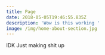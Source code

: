 ```yaml
---
title: Page
date: 2018-05-05T19:46:55.835Z
description: 'Wow is this working '
image: /img/home-about-section.jpg
---
```

IDK Just making shit up
